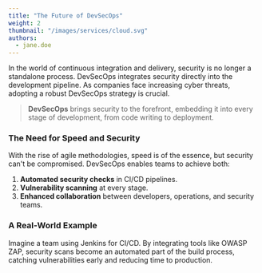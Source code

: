 ```yaml
---
title: "The Future of DevSecOps"
weight: 2
thumbnail: "/images/services/cloud.svg"
authors:
  - jane.doe
---
```


In the world of continuous integration and delivery, security is no longer a standalone process. DevSecOps integrates security directly into the development pipeline. As companies face increasing cyber threats, adopting a robust DevSecOps strategy is crucial. 

> **DevSecOps** brings security to the forefront, embedding it into every stage of development, from code writing to deployment.

### The Need for Speed and Security

With the rise of agile methodologies, speed is of the essence, but security can't be compromised. DevSecOps enables teams to achieve both:

1. **Automated security checks** in CI/CD pipelines.
2. **Vulnerability scanning** at every stage.
3. **Enhanced collaboration** between developers, operations, and security teams.

### A Real-World Example

Imagine a team using Jenkins for CI/CD. By integrating tools like OWASP ZAP, security scans become an automated part of the build process, catching vulnerabilities early and reducing time to production.
